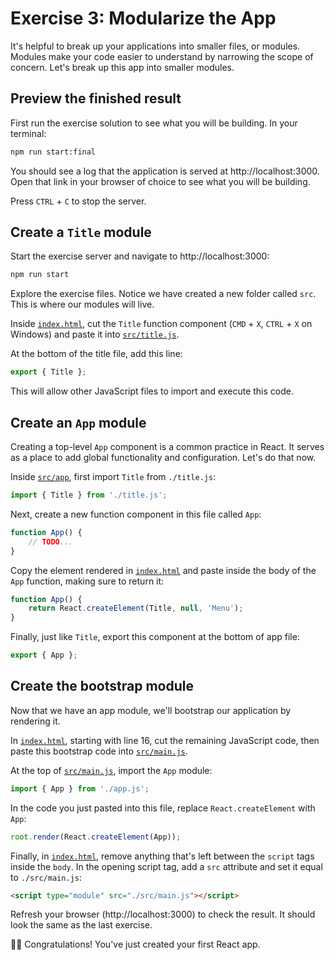 # Exercise 3: Modularize the App

It's helpful to break up your applications into smaller files, or modules. Modules make your code easier to understand by narrowing the scope of concern. Let's break up this app into smaller modules.

## Preview the finished result

First run the exercise solution to see what you will be building. In your terminal:

```bash
npm run start:final
```

You should see a log that the application is served at http://localhost:3000. Open that link in your browser of choice to see what you will be building.

Press `CTRL` + `C` to stop the server.

## Create a `Title` module

Start the exercise server and navigate to http://localhost:3000:

```bash
npm run start 
```

Explore the exercise files. Notice we have created a new folder called `src`. This is where our modules will live.

Inside [`index.html`](./index.html), cut the `Title` function component (`CMD` + `X`, `CTRL` + `X` on Windows) and paste it into [`src/title.js`](./src/title.js). 

At the bottom of the title file, add this line:

```js
export { Title };
```

This will allow other JavaScript files to import and execute this code.

## Create an `App` module

Creating a top-level `App` component is a common practice in React. It serves as a place to add global functionality and configuration. Let's do that now.

Inside [`src/app`](./src/app.js), first import `Title` from `./title.js`:

```js
import { Title } from './title.js';
```

Next, create a new function component in this file called `App`:

```js
function App() {
    // TODO...
}
```

Copy the element rendered in [`index.html`](./index.html) and paste inside the body of the `App` function, making sure to return it:

```js
function App() {
    return React.createElement(Title, null, 'Menu');
}
```

Finally, just like `Title`, export this component at the bottom of app file:

```js
export { App };
```

## Create the bootstrap module

Now that we have an app module, we'll bootstrap our application by rendering it.

In [`index.html`](./index.html), starting with line 16, cut the remaining JavaScript code, then paste this bootstrap code into [`src/main.js`](./src/main.js).

At the top of [`src/main.js`](./src/main.js), import the `App` module: 

```js
import { App } from './app.js';
```

In the code you just pasted into this file, replace `React.createElement` with `App`:

```js
root.render(React.createElement(App));
```

Finally, in [`index.html`](./index.html), remove anything that's left between the `script` tags inside the `body`. In the opening script tag, add a `src` attribute and set it equal to `./src/main.js`:

```html
<script type="module" src="./src/main.js"></script>
```

Refresh your browser (http://localhost:3000) to check the result. It should look the same as the last exercise.

🎉🎉 Congratulations! You've just created your first React app.